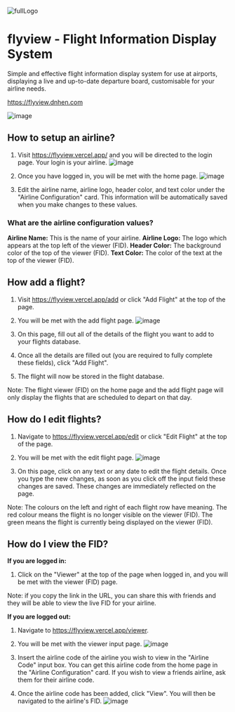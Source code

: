 ![fullLogo](https://user-images.githubusercontent.com/69449713/213912081-2a67d5f2-8c74-49ee-8cdd-7faca1e2e7a3.png)
# flyview - Flight Information Display System

Simple and effective flight information display system for use at airports, displaying a live and up-to-date departure board, customisable for your airline needs.

https://flyview.dnhen.com

![image](https://user-images.githubusercontent.com/69449713/213912227-a1af0387-b492-4768-a3d6-1c34636b32b2.png)

## How to setup an airline?
1. Visit https://flyview.vercel.app/ and you will be directed to the login page. Your login is your airline.
![image](https://user-images.githubusercontent.com/69449713/213912212-627e7a23-7de2-4c0b-8f6f-c56d3f5945dc.png)

2. Once you have logged in, you will be met with the home page.
![image](https://user-images.githubusercontent.com/69449713/213912182-b38c86e2-8bc4-4aa6-887e-6684874a3a6f.png)

3. Edit the airline name, airline logo, header color, and text color under the "Airline Configuration" card. This information will be automatically saved when you make changes to these values.

### What are the airline configuration values?
**Airline Name:** This is the name of your airline.
**Airline Logo:** The logo which appears at the top left of the viewer (FID).
**Header Color:** The background color of the top of the viewer (FID).
**Text Color:** The color of the text at the top of the viewer (FID).

## How add a flight?
1.  Visit https://flyview.vercel.app/add or click "Add Flight" at the top of the page.

2. You will be met with the add flight page.
![image](https://user-images.githubusercontent.com/69449713/213912241-2d9aafad-1978-48b7-ac96-f0fb13d4501d.png)

3. On this page, fill out all of the details of the flight you want to add to your flights database.

4. Once all the details are filled out (you are required to fully complete these fields), click "Add Flight".

5. The flight will now be stored in the flight database.

Note:  The flight viewer (FID) on the home page and the add flight page will only display the flights that are scheduled to depart on that day.

## How do I edit flights?
1. Navigate to https://flyview.vercel.app/edit or click "Edit Flight" at the top of the page.

2. You will be met with the edit flight page.
![image](https://user-images.githubusercontent.com/69449713/213912252-73bc425e-b789-4572-927b-81cc792bf913.png)

3. On this page, click on any text or any date to edit the flight details. Once you type the new changes, as soon as you click off the input field these changes are saved.  These changes are immediately reflected on the page.

Note: The colours on the left and right of each flight row have meaning. The red colour means the flight is no longer visible on the viewer (FID). The green means the flight is currently being displayed on the viewer (FID).

## How do I view the FID?
**If you are logged in:**
1. Click on the "Viewer" at the top of the page when logged in, and you will be met with the viewer (FID) page.

Note: if you copy the link in the URL, you can share this with friends and they will be able to view the live FID for your airline.

**If you are logged out:**
1. Navigate to https://flyview.vercel.app/viewer.

2. You will be met with the viewer input page.
![image](https://user-images.githubusercontent.com/69449713/213912365-616b0315-de41-4857-abdc-ed5355f44f8e.png)

3. Insert the airline code of the airline you wish to view in the "Airline Code" input box. You can get this airline code from the home page in the "Airline Configuration" card. If you wish to view a friends airline, ask them for their airline code.

4. Once the airline code has been added, click "View". You will then be navigated to the airline's FID.
![image](https://user-images.githubusercontent.com/69449713/213912227-a1af0387-b492-4768-a3d6-1c34636b32b2.png)
